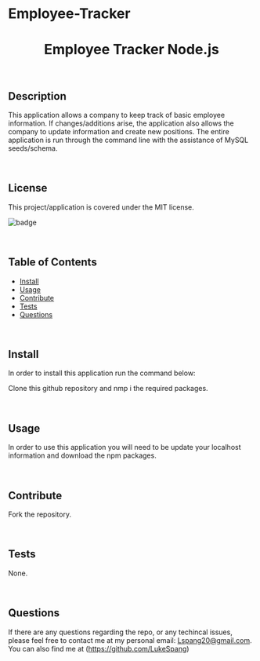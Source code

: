 # Employee-Tracker

<h1 align="center">Employee Tracker Node.js</h1>

<br>
    
## Description

This application allows a company to keep track of basic employee information. If changes/additions arise, the application also allows the company to update information and create new positions. The entire application is run through the command line with the assistance of MySQL seeds/schema.

<br>

## License

This project/application is covered under the MIT license.

![badge](https://img.shields.io/badge/license-MIT-brightgreen)

<br>


## Table of Contents

* [Install](#Install)
* [Usage](#Usage)
* [Contribute](#Contribute)
* [Tests](#Tests)
* [Questions](#Questions)
<br>
    

## Install

In order to install this application run the command below:

Clone this github repository and nmp i the required packages.

<br>

## Usage

In order to use this application you will need to be update your localhost information and download the npm packages.

<br>


## Contribute

Fork the repository.

<br>

## Tests

None.

<br>

## Questions

If there are any questions regarding the repo, or any techincal issues, please feel free to contact me at my personal email: Lspang20@gmail.com. You can also find me at (https://github.com/LukeSpang)
    
